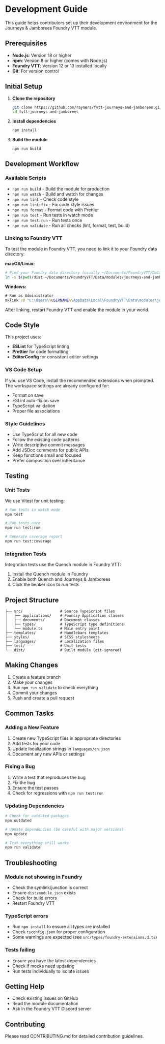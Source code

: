# Development Guide

This guide helps contributors set up their development environment for the Journeys & Jamborees Foundry VTT module.

## Prerequisites

- **Node.js**: Version 18 or higher
- **npm**: Version 8 or higher (comes with Node.js)
- **Foundry VTT**: Version 12 or 13 installed locally
- **Git**: For version control

## Initial Setup

1. **Clone the repository**

   ```bash
   git clone https://github.com/rayners/fvtt-journeys-and-jamborees.git
   cd fvtt-journeys-and-jamborees
   ```

2. **Install dependencies**

   ```bash
   npm install
   ```

3. **Build the module**
   ```bash
   npm run build
   ```

## Development Workflow

### Available Scripts

- `npm run build` - Build the module for production
- `npm run watch` - Build and watch for changes
- `npm run lint` - Check code style
- `npm run lint:fix` - Fix code style issues
- `npm run format` - Format code with Prettier
- `npm run test` - Run tests in watch mode
- `npm run test:run` - Run tests once
- `npm run validate` - Run all checks (lint, format, test, build)

### Linking to Foundry VTT

To test the module in Foundry VTT, you need to link it to your Foundry data directory:

**macOS/Linux:**

```bash
# Find your Foundry data directory (usually ~/Documents/FoundryVTT/Data)
ln -s $(pwd)/dist ~/Documents/FoundryVTT/Data/modules/journeys-and-jamborees
```

**Windows:**

```cmd
# Run as Administrator
mklink /D "C:\Users\%USERNAME%\AppData\Local\FoundryVTT\Data\modules\journeys-and-jamborees" "%CD%\dist"
```

After linking, restart Foundry VTT and enable the module in your world.

## Code Style

This project uses:

- **ESLint** for TypeScript linting
- **Prettier** for code formatting
- **EditorConfig** for consistent editor settings

### VS Code Setup

If you use VS Code, install the recommended extensions when prompted. The workspace settings are already configured for:

- Format on save
- ESLint auto-fix on save
- TypeScript validation
- Proper file associations

### Style Guidelines

- Use TypeScript for all new code
- Follow the existing code patterns
- Write descriptive commit messages
- Add JSDoc comments for public APIs
- Keep functions small and focused
- Prefer composition over inheritance

## Testing

### Unit Tests

We use Vitest for unit testing:

```bash
# Run tests in watch mode
npm test

# Run tests once
npm run test:run

# Generate coverage report
npm run test:coverage
```

### Integration Tests

Integration tests use the Quench module in Foundry VTT:

1. Install the Quench module in Foundry
2. Enable both Quench and Journeys & Jamborees
3. Click the beaker icon to run tests

## Project Structure

```
├── src/                 # Source TypeScript files
│   ├── applications/    # Foundry Application classes
│   ├── documents/       # Document classes
│   ├── types/           # TypeScript type definitions
│   └── module.ts        # Main entry point
├── templates/           # Handlebars templates
├── styles/              # SCSS stylesheets
├── languages/           # Localization files
├── test/                # Unit tests
└── dist/                # Built module (git-ignored)
```

## Making Changes

1. Create a feature branch
2. Make your changes
3. Run `npm run validate` to check everything
4. Commit your changes
5. Push and create a pull request

## Common Tasks

### Adding a New Feature

1. Create new TypeScript files in appropriate directories
2. Add tests for your code
3. Update localization strings in `languages/en.json`
4. Document any new APIs or settings

### Fixing a Bug

1. Write a test that reproduces the bug
2. Fix the bug
3. Ensure the test passes
4. Check for regressions with `npm run test:run`

### Updating Dependencies

```bash
# Check for outdated packages
npm outdated

# Update dependencies (be careful with major versions)
npm update

# Test everything still works
npm run validate
```

## Troubleshooting

### Module not showing in Foundry

- Check the symlink/junction is correct
- Ensure `dist/module.json` exists
- Check for build errors
- Restart Foundry VTT

### TypeScript errors

- Run `npm install` to ensure all types are installed
- Check `tsconfig.json` for proper configuration
- Some warnings are expected (see `src/types/foundry-extensions.d.ts`)

### Tests failing

- Ensure you have the latest dependencies
- Check if mocks need updating
- Run tests individually to isolate issues

## Getting Help

- Check existing issues on GitHub
- Read the module documentation
- Ask in the Foundry VTT Discord server

## Contributing

Please read CONTRIBUTING.md for detailed contribution guidelines.
